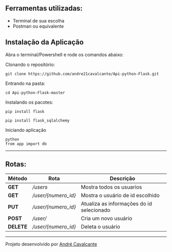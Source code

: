 
## Ferramentas utilizadas:

<ul> 
<li>Terminal de sua escolha</li>
<li>Postman ou equivalente</li>
</ul>


## Instalação da Aplicação

Abra o terminal/Powershell e rode os comandos abaixo:

Clonando o repositório:
```
git clone https://github.com/andre21cavalcante/Api-python-Flask.git
```
Entrando na pasta:
```
cd Api-python-Flask-master

```

Instalando os pacotes:
```
pip install flask
```

```
pip install flask_sqlalchemy
```
Iniciando aplicação 

```
python
from app import db
```

---

## Rotas:

|Método|Rota|Descrição|
| -----| -----| -----------|
|**GET** | */users* | Mostra todos os usuarios|
|**GET** | */user/{numero_id}* | Mostra o usuário de id escolhido|
|**PUT** | */user/{numero_id}*| Atualiza as informações do id selecionado|
|**POST** | */user/* | Cria um novo usuário|
|**DELETE** | */user/{numero_id}* | Deleta o usuário|


---

Projeto desenvolvido por [André Cavalcante](https://github.com/andre21cavalcante)
